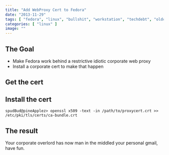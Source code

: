 ```yaml
---
title: "Add WebProxy Cert to Fedora"
date: "2013-11-29"
tags: [ "fedora", "linux", "bullshit", "workstation", "techdebt", "oldcorp" ]
categories: [ "linux" ]
image: ""
---
```


## The Goal

- Make Fedora work behind a restrictive idiotic corporate web proxy
- Install a corporate cert to make that happen



## Get the cert

## Install the cert

~~~
spudBud@pineApplez> openssl x509 -text -in /path/to/proxycert.crt >> /etc/pki/tls/certs/ca-bundle.crt
~~~

## The result

Your corporate overlord has now man in the middled your personal gmail, have fun.
